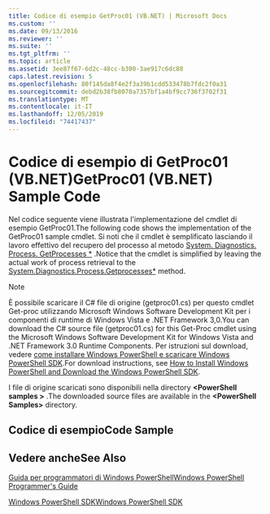```yaml
---
title: Codice di esempio GetProc01 (VB.NET) | Microsoft Docs
ms.custom: ''
ms.date: 09/13/2016
ms.reviewer: ''
ms.suite: ''
ms.tgt_pltfrm: ''
ms.topic: article
ms.assetid: 3ee87f67-6d2c-48cc-b300-3ae917c6dc88
caps.latest.revision: 5
ms.openlocfilehash: 80f145da8f4e2f3a39b1cdd533478b7fdc2f0a31
ms.sourcegitcommit: debd2b38fb8070a7357bf1a4bf9cc736f3702f31
ms.translationtype: MT
ms.contentlocale: it-IT
ms.lasthandoff: 12/05/2019
ms.locfileid: "74417437"
---
```

# <a name="getproc01-vbnet-sample-code"></a><span data-ttu-id="515a4-102">Codice di esempio di GetProc01 (VB.NET)</span><span class="sxs-lookup"><span data-stu-id="515a4-102">GetProc01 (VB.NET) Sample Code</span></span>

<span data-ttu-id="515a4-103">Nel codice seguente viene illustrata l'implementazione del cmdlet di esempio GetProc01.</span><span class="sxs-lookup"><span data-stu-id="515a4-103">The following code shows the implementation of the GetProc01 sample cmdlet.</span></span> <span data-ttu-id="515a4-104">Si noti che il cmdlet è semplificato lasciando il lavoro effettivo del recupero del processo al metodo [System. Diagnostics. Process. GetProcesses \*](/dotnet/api/System.Diagnostics.Process.GetProcesses) .</span><span class="sxs-lookup"><span data-stu-id="515a4-104">Notice that the cmdlet is simplified by leaving the actual work of process retrieval to the [System.Diagnostics.Process.Getprocesses\*](/dotnet/api/System.Diagnostics.Process.GetProcesses) method.</span></span>

> [!NOTE]
> <span data-ttu-id="515a4-105">È possibile scaricare il C# file di origine (getproc01.cs) per questo cmdlet Get-proc utilizzando Microsoft Windows Software Development Kit per i componenti di runtime di Windows Vista e .NET Framework 3,0.</span><span class="sxs-lookup"><span data-stu-id="515a4-105">You can download the C# source file (getproc01.cs) for this Get-Proc cmdlet using the Microsoft Windows Software Development Kit for Windows Vista and .NET Framework 3.0 Runtime Components.</span></span> <span data-ttu-id="515a4-106">Per istruzioni sul download, vedere [come installare Windows PowerShell e scaricare Windows PowerShell SDK](/powershell/scripting/developer/installing-the-windows-powershell-sdk).</span><span class="sxs-lookup"><span data-stu-id="515a4-106">For download instructions, see [How to Install Windows PowerShell and Download the Windows PowerShell SDK](/powershell/scripting/developer/installing-the-windows-powershell-sdk).</span></span>
>
> <span data-ttu-id="515a4-107">I file di origine scaricati sono disponibili nella directory **\<PowerShell samples >** .</span><span class="sxs-lookup"><span data-stu-id="515a4-107">The downloaded source files are available in the **\<PowerShell Samples>** directory.</span></span>

## <a name="code-sample"></a><span data-ttu-id="515a4-108">Codice di esempio</span><span class="sxs-lookup"><span data-stu-id="515a4-108">Code Sample</span></span>

<!-- TODO!!!: review snippet reference  [!CODE [msh_samplesgetproc01#getproc01vball](msh_samplesgetproc01#getproc01vball)]  -->

## <a name="see-also"></a><span data-ttu-id="515a4-109">Vedere anche</span><span class="sxs-lookup"><span data-stu-id="515a4-109">See Also</span></span>

[<span data-ttu-id="515a4-110">Guida per programmatori di Windows PowerShell</span><span class="sxs-lookup"><span data-stu-id="515a4-110">Windows PowerShell Programmer's Guide</span></span>](./windows-powershell-programmer-s-guide.md)

[<span data-ttu-id="515a4-111">Windows PowerShell SDK</span><span class="sxs-lookup"><span data-stu-id="515a4-111">Windows PowerShell SDK</span></span>](../windows-powershell-reference.md)

